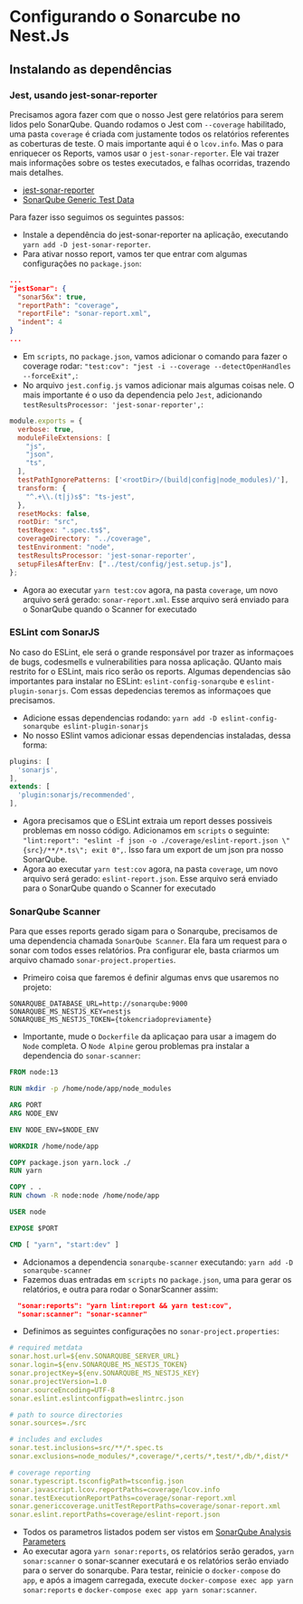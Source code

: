 # Configurando o Sonarcube no Nest.Js

## Instalando as dependências

### Jest, usando jest-sonar-reporter

Precisamos agora fazer com que o nosso Jest gere relatórios para serem lidos pelo SonarQube. Quando rodamos o Jest com `--coverage` habilitado, uma pasta `coverage` é criada com justamente todos os relatórios referentes as coberturas de teste. O mais importante aqui é o `lcov.info`. Mas o para enriquecer os Reports, vamos usar o `jest-sonar-reporter`. Ele vai trazer mais informações sobre os testes executados, e falhas ocorridas, trazendo mais detalhes.

- [jest-sonar-reporter](https://www.npmjs.com/package/jest-sonar-reporter)
- [SonarQube Generic Test Data](https://docs.sonarqube.org/latest/analysis/generic-test/)

Para fazer isso seguimos os seguintes passos:

- Instale a dependência do jest-sonar-reporter na aplicação, executando `yarn add -D jest-sonar-reporter`.
- Para ativar nosso report, vamos ter que entrar com algumas configurações no `package.json`:

```json
...
"jestSonar": {
  "sonar56x": true,
  "reportPath": "coverage",
  "reportFile": "sonar-report.xml",
  "indent": 4
}
...
```

- Em `scripts`, no `package.json`, vamos adicionar o comando para fazer o coverage rodar: `"test:cov": "jest -i --coverage --detectOpenHandles --forceExit",`:
- No arquivo `jest.config.js` vamos adicionar mais algumas coisas nele. O mais importante é o uso da dependencia pelo `Jest`, adicionando `testResultsProcessor: 'jest-sonar-reporter',`:

```js
module.exports = {
  verbose: true,
  moduleFileExtensions: [
    "js",
    "json",
    "ts",
  ],
  testPathIgnorePatterns: ['<rootDir>/(build|config|node_modules)/'],
  transform: {
    "^.+\\.(t|j)s$": "ts-jest",
  },
  resetMocks: false,
  rootDir: "src",
  testRegex: ".spec.ts$",
  coverageDirectory: "../coverage",
  testEnvironment: "node",
  testResultsProcessor: 'jest-sonar-reporter',
  setupFilesAfterEnv: ["../test/config/jest.setup.js"],
};
```

- Agora ao executar `yarn test:cov` agora, na pasta `coverage`, um novo arquivo será gerado: `sonar-report.xml`. Esse arquivo será enviado para o SonarQube quando o Scanner for executado

### ESLint com SonarJS

No caso do ESLint, ele será o grande responsável por trazer as informaçoes de bugs, codesmells e vulnerabilities para nossa aplicação. QUanto mais restrito for o ESLint, mais rico serão os reports. Algumas dependencias são importantes para instalar no ESLint: `eslint-config-sonarqube` e `eslint-plugin-sonarjs`. Com essas depedencias teremos as informaçoes que precisamos.

- Adicione essas dependencias rodando: `yarn add -D eslint-config-sonarqube eslint-plugin-sonarjs`
- No nosso ESlint vamos adicionar essas dependencias instaladas, dessa forma:

```js
plugins: [
  'sonarjs',
],
extends: [
  'plugin:sonarjs/recommended',
],
```

- Agora precisamos que o ESLint extraia um report desses possiveis problemas em nosso código. Adicionamos em `scripts` o seguinte: `"lint:report": "eslint -f json -o ./coverage/eslint-report.json \"{src}/**/*.ts\"; exit 0",`. Isso fara um export de um json pra nosso SonarQube.
- Agora ao executar `yarn test:cov` agora, na pasta `coverage`, um novo arquivo será gerado: `eslint-report.json`. Esse arquivo será enviado para o SonarQube quando o Scanner for executado

### SonarQube Scanner

Para que esses reports gerado sigam para o Sonarqube, precisamos de uma dependencia chamada `SonarQube Scanner`. Ela fara um request para o sonar com todos esses relatórios. Pra configurar ele, basta criarmos um arquivo chamado `sonar-project.properties`.

- Primeiro coisa que faremos é definir algumas envs que usaremos no projeto:

```
SONARQUBE_DATABASE_URL=http://sonarqube:9000
SONARQUBE_MS_NESTJS_KEY=nestjs
SONARQUBE_MS_NESTJS_TOKEN={tokencriadopreviamente}
```

- Importante, mude o `Dockerfile` da aplicaçao para usar a imagem do `Node` completa. O `Node Alpine` gerou problemas pra instalar a dependencia do `sonar-scanner`:

```Dockerfile
FROM node:13

RUN mkdir -p /home/node/app/node_modules

ARG PORT
ARG NODE_ENV

ENV NODE_ENV=$NODE_ENV

WORKDIR /home/node/app

COPY package.json yarn.lock ./
RUN yarn

COPY . .
RUN chown -R node:node /home/node/app

USER node

EXPOSE $PORT

CMD [ "yarn", "start:dev" ]
```

- Adcionamos a dependencia `sonarqube-scanner` executando: `yarn add -D sonarqube-scanner`
- Fazemos duas entradas em `scripts` no `package.json`, uma para gerar os relatórios, e outra para rodar o SonarScanner assim:
```json
  "sonar:reports": "yarn lint:report && yarn test:cov",
  "sonar:scanner": "sonar-scanner"
```
- Definimos as seguintes configurações no `sonar-project.properties`:

```yml
# required metdata
sonar.host.url=${env.SONARQUBE_SERVER_URL}
sonar.login=${env.SONARQUBE_MS_NESTJS_TOKEN}
sonar.projectKey=${env.SONARQUBE_MS_NESTJS_KEY}
sonar.projectVersion=1.0
sonar.sourceEncoding=UTF-8
sonar.eslint.eslintconfigpath=eslintrc.json

# path to source directories
sonar.sources=./src

# includes and excludes
sonar.test.inclusions=src/**/*.spec.ts
sonar.exclusions=node_modules/*,coverage/*,certs/*,test/*,db/*,dist/*

# coverage reporting
sonar.typescript.tsconfigPath=tsconfig.json
sonar.javascript.lcov.reportPaths=coverage/lcov.info
sonar.testExecutionReportPaths=coverage/sonar-report.xml
sonar.genericcoverage.unitTestReportPaths=coverage/sonar-report.xml
sonar.eslint.reportPaths=coverage/eslint-report.json
```

- Todos os parametros listados podem ser vistos em [SonarQube Analysis Parameters](https://docs.sonarqube.org/latest/analysis/analysis-parameters/)
- Ao executar agora `yarn sonar:reports`, os relatórios serão gerados, `yarn sonar:scanner` o sonar-scanner executará e os relatórios serão enviado para o server do sonarqube. Para testar, reinicie o `docker-compose` do `app`, e após a imagem carregada, execute `docker-compose exec app yarn sonar:reports` e `docker-compose exec app yarn sonar:scanner`.




